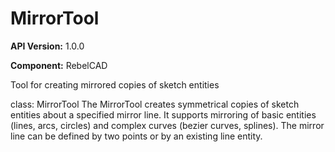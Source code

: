 # MirrorTool

**API Version:** 1.0.0

**Component:** RebelCAD

Tool for creating mirrored copies of sketch entities

class: MirrorTool
The MirrorTool creates symmetrical copies of sketch entities about a specified
mirror line. It supports mirroring of basic entities (lines, arcs, circles) and
complex curves (bezier curves, splines). The mirror line can be defined by two
points or by an existing line entity.

